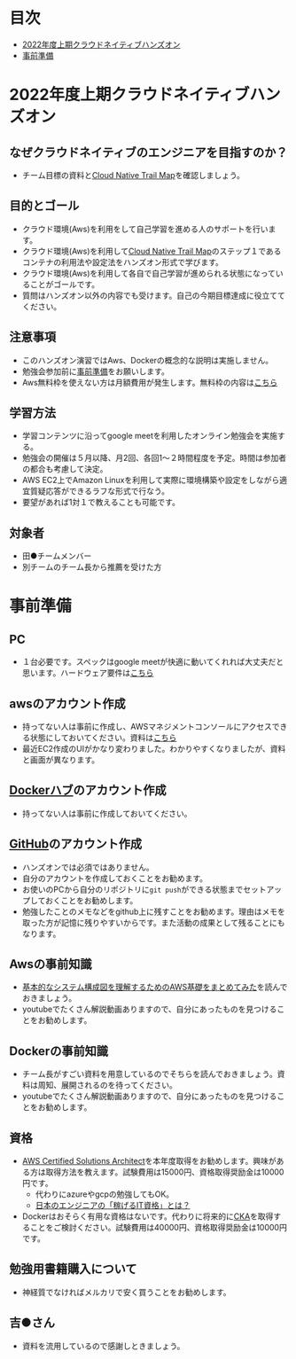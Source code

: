 # 目次
- [2022年度上期クラウドネイティブハンズオン](#2022年度上期クラウドネイティブハンズオン)
- [事前準備](#事前準備)

# 2022年度上期クラウドネイティブハンズオン
## なぜクラウドネイティブのエンジニアを目指すのか？
- チーム目標の資料と[Cloud Native Trail Map](https://thinkit.co.jp/article/18243)を確認しましょう。

## 目的とゴール
- クラウド環境(Aws)を利用をして自己学習を進める人のサポートを行います。
- クラウド環境(Aws)を利用して[Cloud Native Trail Map](https://thinkit.co.jp/article/18243)のステップ１であるコンテナの利用法や設定法をハンズオン形式で学びます。
- クラウド環境(Aws)を利用して各自で自己学習が進められる状態になっていることがゴールです。
- 質問はハンズオン以外の内容でも受けます。自己の今期目標達成に役立ててください。

## 注意事項
- このハンズオン演習ではAws、Dockerの概念的な説明は実施しません。
- 勉強会参加前に[事前準備](#事前準備)をお願いします。
- Aws無料枠を使えない方は月額費用が発生します。無料枠の内容は[こちら](https://aws.amazon.com/jp/free/?all-free-tier.sort-by=item.additionalFields.SortRank&all-free-tier.sort-order=asc&awsf.Free%20Tier%20Types=*all&awsf.Free%20Tier%20Categories=*all)

## 学習方法
- 学習コンテンツに沿ってgoogle meetを利用したオンライン勉強会を実施する。
- 勉強会の開催は５月以降、月2回、各回1〜２時間程度を予定。時間は参加者の都合も考慮して決定。
- AWS EC2上でAmazon Linuxを利用して実際に環境構築や設定をしながら適宜質疑応答ができるラフな形式で行なう。
- 要望があれば1対１で教えることも可能です。

## 対象者
- 田●チームメンバー
- 別チームのチーム長から推薦を受けた方

# 事前準備
## PC
- １台必要です。スペックはgoogle meetが快適に動いてくれれば大丈夫だと思います。ハードウェア要件は[こちら](https://support.google.com/meet/answer/7317473?hl=ja#zippy=%2C%E6%8E%A8%E5%A5%A8%E3%83%8F%E3%83%BC%E3%83%89%E3%82%A6%E3%82%A7%E3%82%A2)

## awsのアカウント作成
- 持ってない人は事前に作成し、AWSマネジメントコンソールにアクセスできる状態にしておいてください。資料は[こちら](https://github.com/kichiram/aws)
- 最近EC2作成のUIがかなり変わりました。わかりやすくなりましたが、資料と画面が異なります。

## [Dockerハブ](https://hub.docker.com/)のアカウント作成
- 持ってない人は事前に作成しておいてください。

## [GitHub](https://github.com/)のアカウント作成
- ハンズオンでは必須ではありません。
- 自分のアカウントを作成しておくことをお勧めます。
- お使いのPCから自分のリポジトリに`git push`ができる状態までセットアップしておくことをお勧めします。
- 勉強したことのメモなどをgithub上に残すことをお勧めます。理由はメモを取った方が記憶に残りやすいからです。また活動の成果として残ることにもなります。

## Awsの事前知識
- [基本的なシステム構成図を理解するためのAWS基礎をまとめてみた](https://qiita.com/g_ayushi/items/0e0f34d19813b8fdc2b8)を読んでおきましょう。
- youtubeでたくさん解説動画ありますので、自分にあったものを見つけることをお勧めします。

## Dockerの事前知識
- チーム長がすごい資料を用意しているのでそちらを読んでおきましょう。資料は周知、展開されるのを待ってください。
- youtubeでたくさん解説動画ありますので、自分にあったものを見つけることをお勧めします。

## 資格
- [AWS Certified Solutions Architect](https://aws.amazon.com/jp/certification/certified-solutions-architect-associate/)を本年度取得をお勧めします。興味がある方は取得方法を教えます。試験費用は15000円、資格取得奨励金は10000円です。
  - 代わりにazureやgcpの勉強してもOK。
  - [日本のエンジニアの「稼げるIT資格」とは？](https://www.korekara-freelance.com/paying-certifications/1816/)
- Dockerはおそらく有用な資格はないです。代わりに将来的に[CKA](https://training.linuxfoundation.org/ja/certification/certified-kubernetes-administrator-cka/)を取得することをご検討ください。試験費用は40000円、資格取得奨励金は10000円です。

## 勉強用書籍購入について
- 神経質でなければメルカリで安く買うことをお勧めします。

## 吉●さん
- 資料を流用しているので感謝しときましょう。

